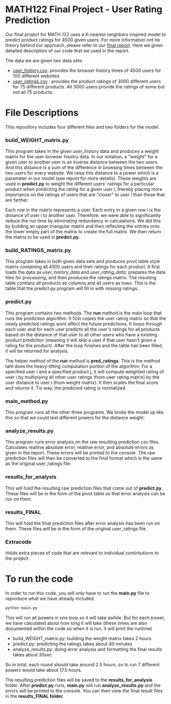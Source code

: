 # MATH122 Final Project - User Rating Prediction

Our final project for MATH 122 uses a K-nearest neighbors inspired model to predict product ratings for 4500 given users. For more information ont he theory behind our approach, please refer to our [final report](https://docs.google.com/document/d/1zeOJMtTpI13Hz6NleexRDa9FsI-tDtqm8mNVLc6mO4g/edit?usp=sharing). Here we given detailed description of our code that we used in the report.

The data we are given two data sets: 
- [user_history.csv](https://c569257608da4dcaafbc-my.sharepoint.com/:x:/g/personal/kyrarivest_brandeis_edu/ESnHmQiYEqtEuUTzZBAM9aMBa4lJ11yGAOXs3PN4rxFfKg?e=WGI6ZD): provides the browser history times of 4500 users for 100 different websites
- [user_ratings.csv](https://c569257608da4dcaafbc-my.sharepoint.com/:x:/g/personal/kyrarivest_brandeis_edu/Edf-Cftx1QBEg4nT0CrTVMABGhJfDwSN6SKW3Vd9Yry8RA?e=faePVb) : provides the product ratings of 3000 different users for 75 different products. All 3000 users provide the ratings of some but not all 75 products.

# File Descriptions

This repository includes four different files and two folders for the model.

### build_WEIGHT_matrix.py
This program takes in the given user_history data and produces a weight matrix for the user browser hisotry data. In our notation, a "weight" for a given user to another user is an inverse distance between the two users. And this distance is a sum of the difference in browsing times between the two users for every website. We raise this distance to a power which is a parameter in our model (see report for more details). These weights are used in **predict.py** to weight the different users' ratings for a particular product when predicting the rating for a given user i, thereby placing more importance on the ratings of users that are "closer" to user i than those that are farther.

Each row in the matrix represents a user. Each entry in a given row i is the distance of user i to another user. Therefore, we were able to significantly reduce the run time by eliminating redundancy in calculations. We did this by building an upper triangular matrix and then reflecting the entries onto the lower empty part of the matrix to create the full matrix. We then return the matrix to be used in **predict.py**.


### build_RATINGS_matrix.py
This program takes in both given data sets and produces pivot table style matrix containing all 4500 users and their ratings for each product. It first loads the data as *user_history_data* and *user_rating_data*, prepares the data files for processing, and then produces the ratings matrix. The resulting table contians all products as columns and all users as rows. This is the table that the predict.py program will fill in with missing ratings.

### predict.py
This program contains two methods. The **run** method is the main loop that runs the prediction algorithm. It first copies the user rating matrix so that the newly predicted ratings wont affect the future predictions. It loops through each user and for each user predicts all the user's ratings for all products based on the distance of that user to all other users who have a existing product prediction (meaning it will skip a user if that user hasn't given a rating for the product). After the loop finishes and the table has been filled, it will be returned for analysis.

The helper method of the **run** method is **pred_ratings**. This is the method taht does the heavy-lifting computation portion of the algorithm. For a specified user i and a specified product j, it will compute weighted rating of user i by multiplying all other user ratings (from user rating matrix) by the user distance to user i (from weight matrix). It then scales the final score and returns it. Tis way, the predicted rating is normalized.

### main_method.py
This program runs all the other three programs. We broke the model up like this so that we could test different powers for the distance weight. 

### analyze_results.py
This program runs error analysis on the raw resulting prediction csv files. Calculates realtive absolute error, realtive error, and absolute errors as given in the report. These errors will be printed to the console. The raw prediction files will then be converted to the final format which is the same as the original user_ratings file.

### results_for_analysis
This will hold the resulting raw prediction files that come out of **predict.py**. These files will be in the form of the pivot table so that error analysis can be run on them.

### results_FINAL
This will hold the final prediction files after error analysis has been run on them. These files will be in the form of the original user_ratings file.

### Extracode
Holds extra pieces of code that are relevant to individual contirbutions to the project.

# To run the code
In order to run this code, you will only have to run the **main.py** file to reproduce what we have already included.

```python
python main.py
```

This will run all powers in one loop so it will take awhile. But for each power, we have calculated about how long it will take (these times are also documented within the code so when it is run, it will print the runtime)

- build_WEIGHT_matrix.py: building the weight matrix takes 2 hours
- predict.py: predicting the ratings takes about 40 minutes
- analyze_results.py: doing error analysis and formatting the final results takes about 30sec

So in total, each round should take around 2.5 hours, so to run 7 different powers would take about 17.5 hours.

The resulting prediction files will be saved to the **results_for_analysis** folder. After **predict.py** runs, **main.py** will run **analyze_results.py** and the errors will be printed to the console. You can then view the final result files in the **results_FINAL folder**.
